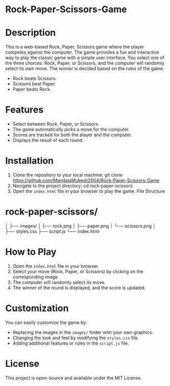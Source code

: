 # Rock-Paper-Scissors-Game
# Description
This is a web-based Rock, Paper, Scissors game where the player competes against the computer. The game provides a fun and interactive way to play the classic game with a simple user interface. You select one of the three choices: Rock, Paper, or Scissors, and the computer will randomly select its own move. The winner is decided based on the rules of the game:

- Rock beats Scissors.
- Scissors beat Paper.
- Paper beats Rock.

# Features

- Select between Rock, Paper, or Scissors.
- The game automatically picks a move for the computer.
- Scores are tracked for both the player and the computer.
- Displays the result of each round.

# Installation
1. Clone the repository to your local machine:
git clone https://github.com/MandalaMukesh2004/Rock-Paper-Scissors-Game
2. Navigate to the project directory:
cd rock-paper-scissors
3. Open the `index.html` file in your browser to play the game.
File Structure

# rock-paper-scissors/
│
├── images/
│   ├── rock.png
│   ├── paper.png
│   └── scissors.png
│
├── styles.css
├── script.js
└── index.html

# How to Play

1. Open the `index.html` file in your browser.
2. Select your move (Rock, Paper, or Scissors) by clicking on the corresponding image.
3. The computer will randomly select its move.
4. The winner of the round is displayed, and the score is updated.

# Customization

You can easily customize the game by:
- Replacing the images in the `images/` folder with your own graphics.
- Changing the look and feel by modifying the `styles.css` file.
- Adding additional features or rules in the `script.js` file.

# License
This project is open-source and available under the MIT License.
